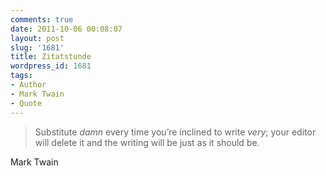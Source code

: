 ```yaml
---
comments: true
date: 2011-10-06 00:08:07
layout: post
slug: '1681'
title: Zitatstunde
wordpress_id: 1681
tags:
- Author
- Mark Twain
- Quote
---
```


> Substitute _damn_ every time you’re inclined to write _very_; your editor will delete it and the writing will be just as it should be.

Mark Twain

